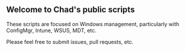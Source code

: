 ## Welcome to Chad's public scripts

These scripts are focused on Windows management, particularly with ConfigMgr, Intune, WSUS, MDT, etc.

Please feel free to submit issues, pull requests, etc.
